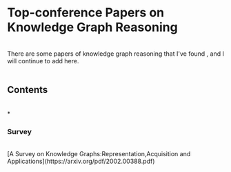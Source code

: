 # Top-conference Papers on Knowledge Graph Reasoning
<br>
There are some papers of knowledge graph reasoning that I've found , and I will continue to add here.
<br>
<br>

## Contents 
<br>
* 







### Survey
<br>
[A Survey on Knowledge Graphs:Representation,Acquisition and Applications](https://arxiv.org/pdf/2002.00388.pdf)  <br>





